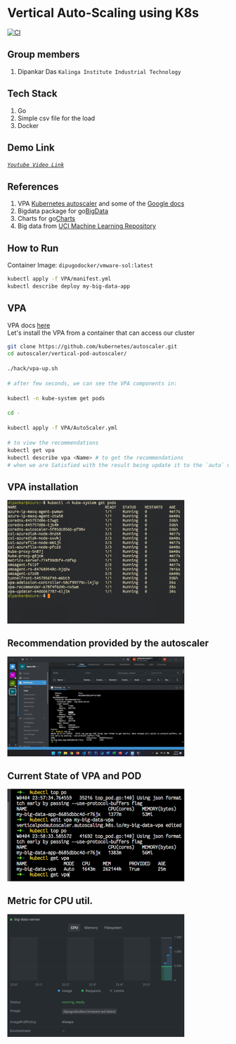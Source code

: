# Vertical Auto-Scaling using K8s
[![CI](https://github.com/dipankardas011/VMWare/actions/workflows/main.yml/badge.svg)](https://github.com/dipankardas011/VMWare/actions/workflows/main.yml)

## Group members
1. Dipankar Das  `Kalinga Institute Industrial Technology`

## Tech Stack

1. Go
2. Simple csv file for the load
3. Docker

## Demo Link
[*`Youtube Video Link`*](https://youtu.be/szN6RZKE51I)

## References
1. VPA [Kubernetes autoscaler](https://github.com/kubernetes/autoscaler) and some of the [Google docs](https://cloud.google.com/kubernetes-engine/docs/concepts/verticalpodautoscaler)
2. Bigdata package for go[BigData](https://github.com/go-gota/gota/)
3. Charts for go[Charts](https://blog.logrocket.com/visualizing-data-go-echarts/)
4. Big data from [UCI Machine Learning Repository](https://archive.ics.uci.edu/ml/index.php)

## How to Run

Container Image: `dipugodocker/vmware-sol:latest`
```bash
kubectl apply -f VPA/manifest.yml
kubectl describe deploy my-big-data-app
```

## VPA

VPA docs [here]("https://github.com/kubernetes/autoscaler/tree/master/vertical-pod-autoscaler#install-command") <br/>
Let's install the VPA from a container that can access our cluster

```bash
git clone https://github.com/kubernetes/autoscaler.git
cd autoscaler/vertical-pod-autoscaler/

./hack/vpa-up.sh

# after few seconds, we can see the VPA components in:

kubectl -n kube-system get pods

cd -

kubectl apply -f VPA/AutoScaler.yml

# to view the recommendations
kubectl get vpa
kubectl describe vpa <Name> # to get the recommendations
# when we are Satisfied with the result being update it to the `auto` mode
```

## VPA installation
<img src="./01.png" width="80%" height=auto>

## Recommendation provided by the autoscaler
<img src="./02.png" width="80%" height=auto>

## Current State of VPA and POD
<img src="./03.png" width="80%" height=auto>

## Metric for CPU util.
<img src="./04.png" width="80%" height=auto>

<!-- ## Recommendation provided by the autoscaler
<img src="./05.png" width="80%" height=auto> -->
